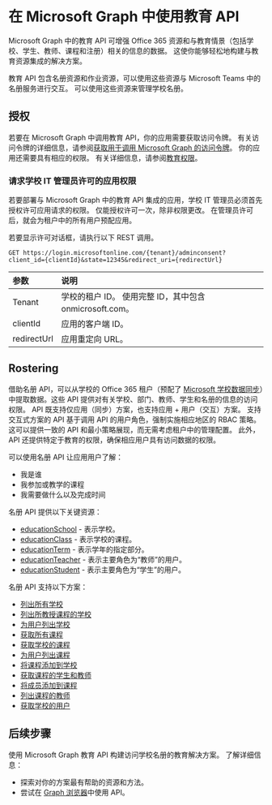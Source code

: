 # <a name="working-with-education-apis-in-microsoft-graph"></a>在 Microsoft Graph 中使用教育 API

Microsoft Graph 中的教育 API 可增强 Office 365 资源和与教育情景（包括学校、学生、教师、课程和注册）相关的信息的数据。 这使你能够轻松地构建与教育资源集成的解决方案。

教育 API 包含名册资源和作业资源，可以使用这些资源与 Microsoft Teams 中的名册服务进行交互。 可以使用这些资源来管理学校名册。

## <a name="authorization"></a>授权

若要在 Microsoft Graph 中调用教育 API，你的应用需要获取访问令牌。 有关访问令牌的详细信息，请参阅[获取用于调用 Microsoft Graph 的访问令牌](https://developer.microsoft.com/graph/docs/concepts/auth_overview)。 你的应用还需要具有相应的权限。 有关详细信息，请参阅[教育权限](../../../concepts/permissions_reference.md#education-permissions)。 

### <a name="app-permissions-to-enable-school-it-admins-to-consent"></a>请求学校 IT 管理员许可的应用权限 

若要部署与 Microsoft Graph 中的教育 API 集成的应用，学校 IT 管理员必须首先授权许可应用请求的权限。 仅能授权许可一次，除非权限更改。 在管理员许可后，就会为租户中的所有用户预配应用。

若要显示许可对话框，请执行以下 REST 调用。

```
GET https://login.microsoftonline.com/{tenant}/adminconsent?
client_id={clientId}&state=12345&redirect_uri={redirectUrl}
```

|参数|说明|
|:--------|:----------|
|Tenant|学校的租户 ID。 使用完整 ID，其中包含 onmicrosoft.com。|
|clientId|应用的客户端 ID。|
|redirectUrl|应用重定向 URL。|


## <a name="rostering"></a>Rostering

借助名册 API，可以从学校的 Office 365 租户（预配了 [Microsoft 学校数据同步](https://sds.microsoft.com/)）中提取数据。这些 API 提供对有关学校、部门、教师、学生和名册的信息的访问权限。 API 既支持仅应用（同步）方案，也支持应用 + 用户（交互）方案。 支持交互式方案的 API 基于调用 API 的用户角色，强制实施相应地区的 RBAC 策略。 这可以提供一致的 API 和最小策略展现，而无需考虑租户中的管理配置。 此外，API 还提供特定于教育的权限，确保相应用户具有访问数据的权限。

可以使用名册 API 让应用用户了解：

- 我是谁
- 我参加或教学的课程
- 我需要做什么以及完成时间

名册 API 提供以下关键资源：

- [educationSchool](educationschool.md) - 表示学校。
- [educationClass](educationclass.md) - 表示学校的课程。
- [educationTerm](educationterm.md) - 表示学年的指定部分。
- [educationTeacher](educationteacher.md) - 表示主要角色为“教师”的用户。
- [educationStudent](educationstudent.md) - 表示主要角色为“学生”的用户。

名册 API 支持以下方案：

- [列出所有学校](../api/educationroot_list_schools.md) 
- [列出所教授课程的学校](../api/educationclass_list_schools.md)
- [为用户列出学校](../api/educationuser_list_schools.md)
- [获取所有课程](../api/educationroot_list_classes.md)
- [获取学校的课程](../api/educationschool_list_classes.md)
- [为用户列出课程](../api/educationuser_list_classes.md)
- [将课程添加到学校](../api/educationschool_post_classes.md)
- [获取课程的学生和教师](../api/educationclass_list_members.md)
- [将成员添加到课程](../api/educationclass_post_members.md) 
- [列出课程的教师](../api/educationclass_list_teachers.md)
- [获取学校的用户](../api/educationschool_list_users.md)

<!-- Should you list delete scenarios here as well? -->

## <a name="next-steps"></a>后续步骤
使用 Microsoft Graph 教育 API 构建访问学校名册的教育解决方案。 了解详细信息：

- 探索对你的方案最有帮助的资源和方法。
- 尝试在 [Graph 浏览器](https://developer.microsoft.com/graph/graph-explorer)中使用 API。

